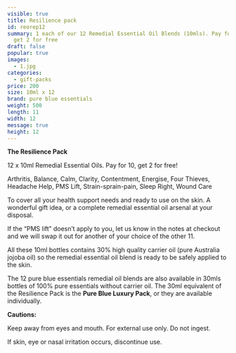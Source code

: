 ```yaml
---
visible: true
title: Resilience pack
id: reorep12
summary: 1 each of our 12 Remedial Essential Oil Blends (10mls). Pay for 10 and
  get 2 for free
draft: false
popular: true
images:
  - 1.jpg
categories:
  - gift-packs
price: 200
size: 10ml x 12
brand: pure blue essentials
weight: 500
length: 11
width: 12
message: true
height: 12
---
```

**The Resilience Pack**

12 x 10ml Remedial Essential Oils.  Pay for 10, get 2 for free!

Arthritis, Balance, Calm, Clarity, Contentment, Energise, Four Thieves, Headache Help, PMS Lift, Strain-sprain-pain, Sleep Right, Wound Care

To cover all your health support needs and ready to use on the skin.  A wonderful gift idea, or a complete remedial essential oil arsenal at your disposal.

If the “PMS lift” doesn’t apply to you, let us know in the notes at checkout and we will swap it out for another of your choice of the other 11.

All these 10ml bottles contains 30% high quality carrier oil (pure Australia jojoba oil) so the remedial essential oil blend is ready to be safely applied to the skin.

The 12 pure blue essentials remedial oil blends are also available in 30mls bottles of 100% pure essentials without carrier oil.  The 30ml equivalent of the Resilience Pack is the **Pure Blue Luxury Pack**, or they are available individually.   

**Cautions:** 

Keep away from eyes and mouth. For external use only. Do not ingest.

If skin, eye or nasal irritation occurs, discontinue use.